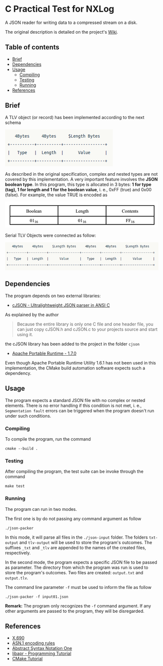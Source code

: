 # C Practical Test for NXLog

A JSON reader for writing data to a compressed stream on a disk.

The original description is detailed on the project's [Wiki](https://github.com/tnas/json-packer/wiki).

## Table of contents
* [Brief](#brief)
* [Dependencies](#dependencies)
* [Usage](#usage)
    * [Compiling](#compiling)
    * [Testing](#testing)
    * [Running](#running)
* [References](#references)

## Brief
A TLV object (or record) has been implemented according to the next schema

![](https://github.com/tnas/json-packer/blob/main/docs/tlv.png)

As described in the original specification, complex and nested types are not covered
by this implementation. A very important feature involves the **JSON boolean type**.
In this program, this type is allocated in 3 bytes: **1 for type (tag), 1 for length and
1 for the boolean value**, i. e., 0xFF (true) and 0x00 (false). For example, the value TRUE
is encoded as

 ![](https://github.com/tnas/json-packer/blob/main/docs/tlv-boolean.png)

 Serial TLV Objects were connected as follow:

 ![](https://github.com/tnas/json-packer/blob/main/docs/serial-tlv.png)

## Dependencies
The program depends on two external libraries:

- [cJSON - Ultralightweight JSON parser in ANSI C](https://github.com/DaveGamble/cJSON)

As explained by the author

> Because the entire library is only one C file and one header file,
> you can just copy cJSON.h and cJSON.c to your projects source and start using it.

the cJSON library has been added to the project in the folder `cjson`

- [Apache Portable Runtime - 1.7.0](https://apr.apache.org/)

Even though Apache Portable Runtime Utility 1.6.1 has not been
used in this implementation, the CMake build automation software
expects such a dependency.

## Usage
The program expects a standard JSON file with no  complex or nested elements.
There is no error handling if this condition is not met, i. e.,
`Segmentation fault` errors can be triggered when the program doesn't run under
such conditions.

### Compiling
To compile the program, run the command

```Shell
cmake --build .
```

### Testing
After compiling the program, the test suite can be invoke through the command

```Shell
make test
```

### Running
The program can run in two modes.

The first one is by do not passing any command argument as follow

```Shell
./json-packer
```

In this mode, it will parse all files in the `./json-input` folder. The folders `txt-output`
and `tlv-output` will be used to store the program's outcomes.
The suffixes `_txt` and `_tlv` are appended to the names of the created files, respectively.


In the second mode, the program expects a specific JSON file to be passed as parameter.
The directory from which the program was run is used to store the program's outcomes.
Two files are created: `output.txt` and `output.tlv`.

The command line parameter `-f` must be used to inform the file as follow

```Shell
./json-packer -f input01.json
```

**Remark:** The program only recognizes the `-f` command argument. If any other
arguments are passed to the program, they will be disregarded.

## References
- [X.690](https://en.wikipedia.org/wiki/X.690)
- [ASN.1 encoding rules](https://www.itu.int/rec/T-REC-X.690-202102-I/en)
- [Abstract Syntax Notation One](https://www.openscdp.org/scripts/tutorial/emv/TLV.html)
- [libapr - Programming Tutorial](http://dev.ariel-networks.com/apr/apr-tutorial/html/apr-tutorial.html#toc19)
- [CMake Tutorial](https://cmake.org/cmake/help/latest/guide/tutorial/index.html)
